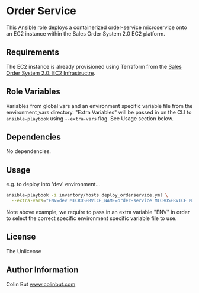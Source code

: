 Order Service
=========

This Ansible role deploys a containerized order-service microservice onto an EC2 instance within the Sales Order System 2.0 EC2 platform.

Requirements
------------

The EC2 instance is already provisioned using Terraform from the [Sales Order System 2.0: EC2 Infrastructre](sales-order-system-2-ec2-infrastructre). 

Role Variables
--------------

Variables from global vars and an environment specific variable file from the environment_vars directory.
"Extra Variables" will be passed in on the CLI to `ansible-playbook` using `--extra-vars` flag. See Usage section below.

Dependencies
------------

No dependencies.

Usage
----------------

e.g. to deploy into 'dev' environment...

```bash
ansible-playbook -i inventory/hosts deploy_orderservice.yml \
  --extra-vars="ENV=dev MICROSERVICE_NAME=order-service MICROSERVICE MICROSERVICE_VERSION=1.0.0-SNAPSHOT MICROSERVICE_PORT=8082"
```

Note above example, we require to pass in an extra variable "ENV" in order to select the correct specific environment specific variable file to use.

License
-------

The Unlicense

Author Information
------------------

Colin But
www.colinbut.com

